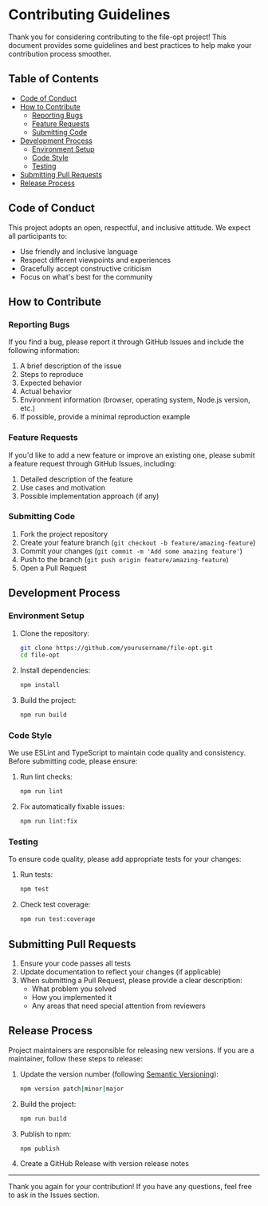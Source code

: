 # Contributing Guidelines

Thank you for considering contributing to the file-opt project! This document provides some guidelines and best practices to help make your contribution process smoother.

## Table of Contents

- [Code of Conduct](#code-of-conduct)
- [How to Contribute](#how-to-contribute)
  - [Reporting Bugs](#reporting-bugs)
  - [Feature Requests](#feature-requests)
  - [Submitting Code](#submitting-code)
- [Development Process](#development-process)
  - [Environment Setup](#environment-setup)
  - [Code Style](#code-style)
  - [Testing](#testing)
- [Submitting Pull Requests](#submitting-pull-requests)
- [Release Process](#release-process)

## Code of Conduct

This project adopts an open, respectful, and inclusive attitude. We expect all participants to:

- Use friendly and inclusive language
- Respect different viewpoints and experiences
- Gracefully accept constructive criticism
- Focus on what's best for the community

## How to Contribute

### Reporting Bugs

If you find a bug, please report it through GitHub Issues and include the following information:

1. A brief description of the issue
2. Steps to reproduce
3. Expected behavior
4. Actual behavior
5. Environment information (browser, operating system, Node.js version, etc.)
6. If possible, provide a minimal reproduction example

### Feature Requests

If you'd like to add a new feature or improve an existing one, please submit a feature request through GitHub Issues, including:

1. Detailed description of the feature
2. Use cases and motivation
3. Possible implementation approach (if any)

### Submitting Code

1. Fork the project repository
2. Create your feature branch (`git checkout -b feature/amazing-feature`)
3. Commit your changes (`git commit -m 'Add some amazing feature'`)
4. Push to the branch (`git push origin feature/amazing-feature`)
5. Open a Pull Request

## Development Process

### Environment Setup

1. Clone the repository:
   ```bash
   git clone https://github.com/yourusername/file-opt.git
   cd file-opt
   ```

2. Install dependencies:
   ```bash
   npm install
   ```

3. Build the project:
   ```bash
   npm run build
   ```

### Code Style

We use ESLint and TypeScript to maintain code quality and consistency. Before submitting code, please ensure:

1. Run lint checks:
   ```bash
   npm run lint
   ```

2. Fix automatically fixable issues:
   ```bash
   npm run lint:fix
   ```

### Testing

To ensure code quality, please add appropriate tests for your changes:

1. Run tests:
   ```bash
   npm test
   ```

2. Check test coverage:
   ```bash
   npm run test:coverage
   ```

## Submitting Pull Requests

1. Ensure your code passes all tests
2. Update documentation to reflect your changes (if applicable)
3. When submitting a Pull Request, please provide a clear description:
   - What problem you solved
   - How you implemented it
   - Any areas that need special attention from reviewers

## Release Process

Project maintainers are responsible for releasing new versions. If you are a maintainer, follow these steps to release:

1. Update the version number (following [Semantic Versioning](https://semver.org/)):
   ```bash
   npm version patch|minor|major
   ```

2. Build the project:
   ```bash
   npm run build
   ```

3. Publish to npm:
   ```bash
   npm publish
   ```

4. Create a GitHub Release with version release notes

---

Thank you again for your contribution! If you have any questions, feel free to ask in the Issues section. 